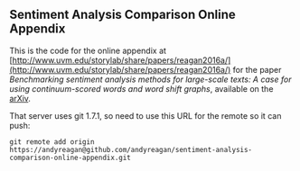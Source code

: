 Sentiment Analysis Comparison Online Appendix
---

This is the code for the online appendix at [http://www.uvm.edu/storylab/share/papers/reagan2016a/](http://www.uvm.edu/storylab/share/papers/reagan2016a/)
for the paper *Benchmarking sentiment analysis methods for large-scale texts: A case for using continuum-scored words and word shift graphs*, available on the [arXiv](https://arxiv.org/abs/1512.00531).

That server uses git 1.7.1, so need to use this URL for the remote so it can push:
```
git remote add origin https://andyreagan@github.com/andyreagan/sentiment-analysis-comparison-online-appendix.git
```
